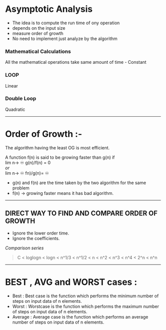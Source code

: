 # Asymptotic Analysis
- The idea is to compute the run time of ony operation
- depends on the input size
- measure order of growth
- No need to implement just analyze by the algorithm

### Mathematical Calculations
All the mathematical operations take same amount of time - Constant

### LOOP
Linear

### Double Loop
Quadratic

----------------------------------------------------------------------------------------------------

# Order of Growth :-

The algorithm having the least OG is most efficient.

A function f(n) is said to be growing faster than g(n) if <br>
          lim n-> ♾️ g(n)/f(n) = 0  <br>
             *or*                    <br>
           lim n-> ♾️ fn)/g(n)= ♾️  
           
- g(n) and f(n) are the time taken by the two algorithm for the same problem
- f(n) -> growing faster means it has bad algorithm.

-----------------------------------------------------------------------------------------------------------
## DIRECT WAY TO FIND AND COMPARE ORDER OF GROWTH

- Ignore the lower order time.
- Ignore the coefficients.

*Comparison series*

> C < loglogn < logn < n^1/3 < n^1/2 < n < n^2 < n^3 < n^4 < 2^n < n^n

------------------------------------------------------------------------------------------------------------

# BEST , AVG and WORST cases : 

- Best : Best case is the function which performs the minimum number of steps on input data of n elements.
- Worst : Worstcase is the function which performs the maximum number of steps on input data of n elements.
- Average : Average case is the function which performs an average number of steps on input data of n elements.

